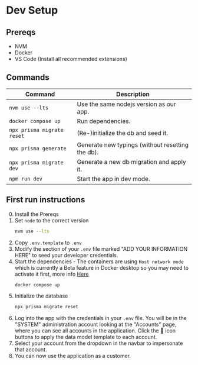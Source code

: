 # Dev Setup

## Prereqs

- NVM
- Docker
- VS Code (Install all recommended extensions)

## Commands

| Command                    | Description                                      |
| -------------------------- | ------------------------------------------------ |
| `nvm use --lts`            | Use the same nodejs version as our app.          |
| `docker compose up`        | Run dependencies.                                |
| `npx prisma migrate reset` | (Re-)initialize the db and seed it.              |
| `npx prisma generate`      | Generate new typings (without resetting the db). |
| `npx prisma migrate dev`   | Generate a new db migration and apply it.        |
| `npm run dev`              | Start the app in dev mode.                       |

## First run instructions

0. Install the Prereqs
1. Set `node` to the correct version
   ```bash
   nvm use --lts
   ```
2. Copy `.env.template` to `.env`
3. Modify the section of your `.env` file marked "ADD YOUR INFORMATION HERE" to seed your developer credentials.
4. Start the dependencies - The containers are using `Host network mode` which is currently a Beta feature in Docker desktop so you may need to activate it first, more info [Here](https://docs.docker.com/network/drivers/host/)
   ```bash
   docker compose up
   ```
5. Initialize the database
   ```bash
   npx prisma migrate reset
   ```
6. Log into the app with the credentials in your `.env` file. You will be in the "SYSTEM" administration account looking at the "Accounts" page, where you can see all accounts in the application. Click the 🔄 icon buttons to apply the data model template to each account.
7. Select your account from the dropdown in the navbar to impersonate that account.
8. You can now use the application as a customer.
